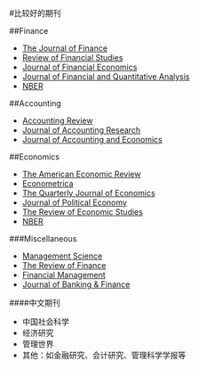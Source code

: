 #比较好的期刊

##Finance
* [The Journal of Finance](http://onlinelibrary.wiley.com/journal/10.1111/(ISSN)1540-6261)
* [Review of Financial Studies](http://rfs.oxfordjournals.org)
* [Journal of Financial Economics](http://www.sciencedirect.com/science/journal/0304405X)
* [Journal of Financial and Quantitative Analysis](https://www.cambridge.org/core/journals/journal-of-financial-and-quantitative-analysis)
* [NBER](http://www.nber.org)

##Accounting
* [Accounting Review](http://web.b.ebscohost.com/ehost/command/detail?sid=a0cdb855-0a00-428c-b9a3-7b43f0f1b2f8%40sessionmgr102&vid=0&hid=102&bdata=Jmxhbmc9emgtY24mc2l0ZT1laG9zdC1saXZl#jid=ARW&db=bth)
* [Journal of Accounting Research](http://onlinelibrary.wiley.com/journal/10.1111/(ISSN)1475-679X)
* [Journal of Accounting and Economics](http://www.sciencedirect.com/science/journal/01654101)

##Economics
* [The American Economic Review](http://www.jstor.org/journal/amereconrevi)
* [Econometrica](http://onlinelibrary.wiley.com/journal/10.1111/(ISSN)1468-0262/issues)
* [The Quarterly Journal of Economics](http://qje.oxfordjournals.org)
* [Journal of Political Economy](http://www.jstor.org/journal/jpoliecon)
* [The Review of Economic Studies](http://restud.oxfordjournals.org)
* [NBER](http://www.nber.org)

###Miscellaneous
* [Management Science](http://pubsonline.informs.org/loi/mnsc)
* [The Review of Finance](http://www.revfin.org)
* [Financial Management](http://onlinelibrary.wiley.com/journal/10.1111/(ISSN)1755-053X/)
* [Journal of Banking & Finance](https://www.journals.elsevier.com/journal-of-banking-and-finance/)


####中文期刊
* 中国社会科学
* 经济研究
* 管理世界
* 其他：如金融研究、会计研究、管理科学学报等
